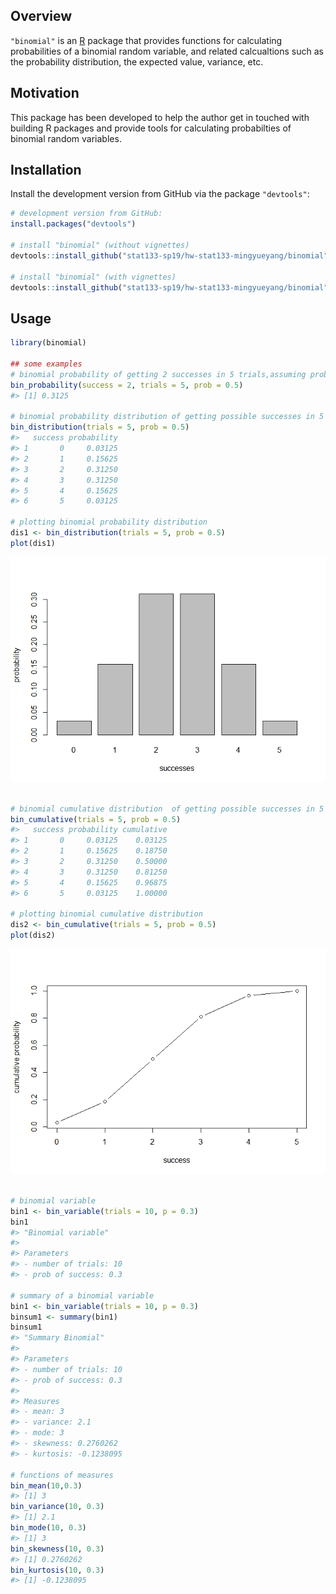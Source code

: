 
<!-- README.md is generated from README.Rmd. Please edit that file -->
Overview
--------

`"binomial"` is an [R](http://www.r-project.org/) package that provides functions for calculating probabilities of a binomial random variable, and related calcualtions such as the probability distribution, the expected value, variance, etc.

Motivation
----------

This package has been developed to help the author get in touched with building R packages and provide tools for calculating probabilties of binomial random variables.

Installation
------------

Install the development version from GitHub via the package `"devtools"`:

``` r
# development version from GitHub:
install.packages("devtools") 

# install "binomial" (without vignettes)
devtools::install_github("stat133-sp19/hw-stat133-mingyueyang/binomial")

# install "binomial" (with vignettes)
devtools::install_github("stat133-sp19/hw-stat133-mingyueyang/binomial", build_vignettes = TRUE)
```

Usage
-----

``` r
library(binomial)

## some examples
# binomial probability of getting 2 successes in 5 trials,assuming prob of success = 0.5
bin_probability(success = 2, trials = 5, prob = 0.5)
#> [1] 0.3125

# binomial probability distribution of getting possible successes in 5 trials,assuming prob of success = 0.5
bin_distribution(trials = 5, prob = 0.5)
#>   success probability
#> 1       0     0.03125
#> 2       1     0.15625
#> 3       2     0.31250
#> 4       3     0.31250
#> 5       4     0.15625
#> 6       5     0.03125

# plotting binomial probability distribution
dis1 <- bin_distribution(trials = 5, prob = 0.5)
plot(dis1)
```

![](README-example-1.png)

``` r

# binomial cumulative distribution  of getting possible successes in 5 trials,assuming prob of success = 0.5
bin_cumulative(trials = 5, prob = 0.5)
#>   success probability cumulative
#> 1       0     0.03125    0.03125
#> 2       1     0.15625    0.18750
#> 3       2     0.31250    0.50000
#> 4       3     0.31250    0.81250
#> 5       4     0.15625    0.96875
#> 6       5     0.03125    1.00000

# plotting binomial cumulative distribution
dis2 <- bin_cumulative(trials = 5, prob = 0.5)
plot(dis2)
```

![](README-example-2.png)

``` r

# binomial variable
bin1 <- bin_variable(trials = 10, p = 0.3)
bin1
#> "Binomial variable" 
#> 
#> Parameters 
#> - number of trials: 10 
#> - prob of success: 0.3

# summary of a binomial variable
bin1 <- bin_variable(trials = 10, p = 0.3)
binsum1 <- summary(bin1)
binsum1
#> "Summary Binomial" 
#> 
#> Parameters 
#> - number of trials: 10 
#> - prob of success: 0.3
#> 
#> Measures 
#> - mean: 3 
#> - variance: 2.1 
#> - mode: 3 
#> - skewness: 0.2760262 
#> - kurtosis: -0.1238095

# functions of measures
bin_mean(10,0.3)
#> [1] 3
bin_variance(10, 0.3)
#> [1] 2.1
bin_mode(10, 0.3)
#> [1] 3
bin_skewness(10, 0.3)
#> [1] 0.2760262
bin_kurtosis(10, 0.3)
#> [1] -0.1238095
```
